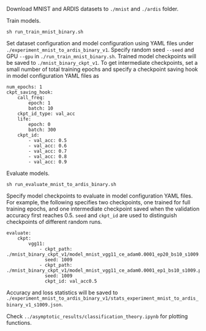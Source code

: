 Download MNIST and ARDIS datasets to `./mnist` and `./ardis` folder.

Train models.
```
sh run_train_mnist_binary.sh
```
Set dataset configuration and model configuration using YAML files under `./experiment_mnist_to_ardis_binary_v1`. Specify random seed `--seed` and GPU `--gpu` in `./run_train_mnist_binary.sh`. Trained model checkpoints will be saved to `./mnist_binary_ckpt_v1`.
To get intermediate checkpoints, set a small number of total training epochs and specify a checkpoint saving hook in model configuration YAML files as
```
num_epochs: 1
ckpt_saving_hook:
    call_freq:
        epoch: 1
        batch: 10
    ckpt_id_type: val_acc
    life:
        epoch: 0
        batch: 300
    ckpt_id:
        - val_acc: 0.5
        - val_acc: 0.6
        - val_acc: 0.7
        - val_acc: 0.8
        - val_acc: 0.9
```

Evaluate models.
```
sh run_evaluate_mnist_to_ardis_binary.sh
```
Specify model checkpoints to evaluate in model configuration YAML files. For example, the following specifies two checkpoints, one trained for full training epochs, and one intermediate checkpoint saved when the validation accuracy first reaches 0.5. `seed` and `ckpt_id` are used to distinguish checkpoints of different random runs.
```
evaluate:
    ckpt:
        vgg11:
            - ckpt_path: ./mnist_binary_ckpt_v1/model_mnist_vgg11_ce_adam0.0001_ep20_bs10_s1009.pt
              seed: 1009
            - ckpt_path: ./mnist_binary_ckpt_v1/model_mnist_vgg11_ce_adam0.0001_ep1_bs10_s1009.pt.val_acc0.5
              seed: 1009
              ckpt_id: val_acc0.5
```
Accuracy and loss statistics will be saved to `./experiment_mnist_to_ardis_binary_v1/stats_experiment_mnist_to_ardis_binary_v1_s1009.json`.

Check `../asymptotic_results/classification_theory.ipynb` for plotting functions.
